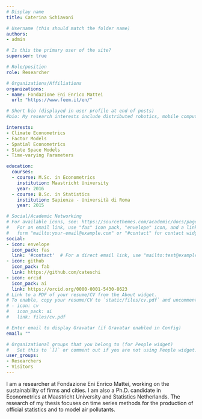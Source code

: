 ```yaml
---
# Display name
title: Caterina Schiavoni

# Username (this should match the folder name)
authors:
- admin

# Is this the primary user of the site?
superuser: true

# Role/position
role: Researcher

# Organizations/Affiliations
organizations:
- name: Fondazione Eni Enrico Mattei
  url: "https://www.feem.it/en/"

# Short bio (displayed in user profile at end of posts)
#bio: My research interests include distributed robotics, mobile computing and programmable matter.

interests:
- Climate Econometrics
- Factor Models
- Spatial Econometrics
- State Space Models
- Time-varying Parameters

education:
  courses:
  - course: M.Sc. in Econometrics
    institution: Maastricht University
    year: 2016
  - course: B.Sc. in Statistics
    institution: Sapienza - Università di Roma
    year: 2015

# Social/Academic Networking
# For available icons, see: https://sourcethemes.com/academic/docs/page-builder/#icons
#   For an email link, use "fas" icon pack, "envelope" icon, and a link in the
#   form "mailto:your-email@example.com" or "#contact" for contact widget.
social:
- icon: envelope
  icon_pack: fas
  link: '#contact'  # For a direct email link, use "mailto:test@example.org".
- icon: github
  icon_pack: fab
  link: https://github.com/cateschi
- icon: orcid
  icon_pack: ai
  link: https://orcid.org/0000-0001-5430-8623
# Link to a PDF of your resume/CV from the About widget.
# To enable, copy your resume/CV to `static/files/cv.pdf` and uncomment the lines below.
# - icon: cv
#   icon_pack: ai
#   link: files/cv.pdf

# Enter email to display Gravatar (if Gravatar enabled in Config)
email: ""

# Organizational groups that you belong to (for People widget)
#   Set this to `[]` or comment out if you are not using People widget.
user_groups:
- Researchers
- Visitors
---
```


I am a researcher at Fondazione Eni Enrico Mattei, working on the sustainability of firms and cities. I am also a Ph.D. candidate in Econometrics at Maastricht University and Statistics Netherlands. The research of my thesis focuses on time series methods for the production of official statistics and to model air pollutants.
